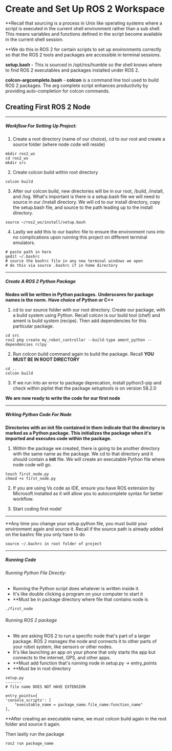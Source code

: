 # Create and Set Up ROS 2 Workspace

**Recall that sourcing is a process in Unix like operating systems where a script is executed in the current shell environment rather than a sub shell.  This means variables and functions defined in the script become available in the current shell session.

**We do this in ROS 2 for certain scripts to set up environments correctly so that the ROS 2 tools and packages are accessible in terminal sessions. 

**setup.bash** - This is sourced in /opt/ros/humble so the shell knows where to find ROS 2 executables and packages installed under ROS 2.  

**colcon-argcomplete.bash** - **colcon** is a command line tool used to build ROS 2 packages. The arg complete script enhances productivity by providing auto-completion for colcon commands. 

## Creating First ROS 2 Node

---
##### Workflow For Setting Up Project:

1. Create a root directory (name of our choice), cd to our root and create a source folder (where node code will reside)
```
mkdir ros2_ws
cd ros2_ws
mkdir src
```

2. Create colcon build within root directory
```
colcon build
```

3. After our colcon build, new directories will be in our root, /build, /install, and /log. What's important is there is a setup.bash file we will need to source in our /install directory. We will cd to our install directory, copy the setup.bash file, and source to the path leading up to the install directory.
```
source ~/ros2_ws/install/setup.bash
```

4. Lastly we add this to our bashrc file to ensure the environment runs into no complications upon running this project on different terminal emulators. 
```
# paste path in here
gedit ~/.bashrc
# source the bashrc file in any new terminal windows we open
# do this via source .bashrc if in home directory
```

---

##### Create A ROS 2 Python Package

**Nodes will be written in Python packages.**
**Underscores for package names is the norm.**
**Have choice of Python or C++**

1. cd to our source folder with our root directory.  Create our package, with a build system using Python. Recall colcon is our build tool (chef) and ament is build system (recipe).  Then add dependencies for this particular package.   
```
cd src
ros2 pkg create my_robot_controller --build-type ament_python --dependencies rclpy
```

2. Run colcon build command again to build the package. Recall **YOU MUST BE IN ROOT DIRECTORY**
```
cd ..
colcon build
```

3. If we run into an error to package deprecation, install python3-pip and check within piplist that the package setuptools is on version 58.2.0

**We are now ready to write the code for our first node**

---

##### Writing Python Code For Node

**Directories with an init file contained in them indicate that the directory is marked as a Python package. This initializes the package when it's imported and executes code within the package.**

1. Within the package we created, there is going to be another directory with the same name as the package. We cd to that directory and it should contain a **init** file. We will create an executable Python file where node code will go.
```
touch first_node.py
chmod +x first_node.py
```

2. If you are using Vs code as IDE, ensure you have ROS extension by Microsoft installed as it will allow you to autocomplete syntax for better workflow.

3. Start coding first node!
---

**Any time you change your setup python file, you must build your environment again and source it.  Recall if the source path is already added on the bashrc file you only have to do 
```
source ~/.bachrc in root folder of project
```

---

##### Running Code

###### Running Python File Directly:
- Running the Python script does whatever is written inside it.
- It's like double clicking a program on your computer to start it
- **Must be in package directory where file that contains node is
```
./first_node
```

###### Running ROS 2 package
- We are asking ROS 2 to run a specific node that's part of a larger package. ROS 2 manages the node and connects it to other parts of your robot system, like sensors or other nodes.
- It's like launching an app on your phone that only starts the app but connects to the internet, GPS, and other apps.
- **Must add function that's running node in setup.py -> entry_points
- **Must be in root directory
```
setup.py
-------
# file name DOES NOT HAVE EXTENSION

entry_points={
'console_scripts': [
	"executable_name = package_name.file_name:function_name"
],
```

**After creating an executable name, we must colcon build again in the root folder and source it again. 

Then lastly run the package
```
ros2 run package_name
```


